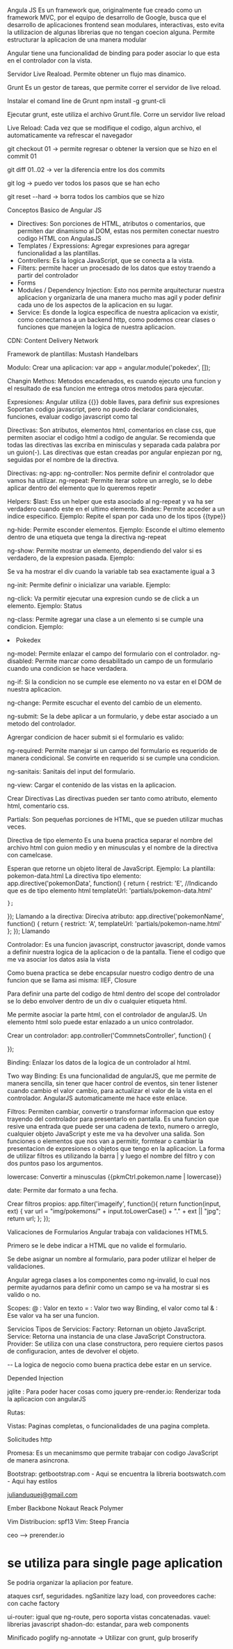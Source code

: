 Angula JS
Es un framework que, originalmente fue creado como un framework MVC, por el equipo de desarrollo de Google, busca que el desarrollo de aplicaciones frontend sean modulares, interactivas, esto evita la utilizacion de algunas librerias que no tengan coecion alguna.
Permite estructurar la aplicacion de una manera modular

Angular tiene una funcionalidad de binding para poder asociar lo que esta en el controlador con la vista.

Servidor Live Reaload.
Permite obtener un flujo mas dinamico.

Grunt
Es un gestor de tareas, que permite correr el servidor de live reload.

Instalar el comand line de Grunt
npm install -g grunt-cli

Ejecutar grunt, este utiliza el archivo Grunt.file.
Corre un servidor live reload

Live Reload:
Cada vez que se modifique el codigo, algun archivo, el automaticamente va refrescar el navegador

git checkout 01 -> permite regresar o obtener la version que se hizo en el commit 01

git diff 01..02 -> ver la diferencia entre los dos commits

git log -> puedo ver todos los pasos que se han echo

git reset --hard -> borra todos los cambios que se hizo

Conceptos Basico de Angular JS
- Directives: Son porciones de HTML, atributos o comentarios, que permiten dar dinamismo al DOM, estas nos permiten conectar nuestro codigo HTML con AngulasJS
- Templates / Expressions: Agregar expresiones para agregar funcionalidad a las plantillas.
- Controllers: Es la logica JavaScript, que se conecta a la vista.
- Filters: permite hacer un procesado de los datos que estoy traendo a partir del controlador
- Forms
- Modules / Dependency Injection: Esto nos permite arquitecturar nuestra aplicacion y organizarla de una manera mucho mas agil y poder definir cada uno de los aspectos de la aplicacion en su lugar.
- Service: Es donde la logica especifica de nuestra aplicacion va existir, como conectarnos a un backend http, como podemos crear clases o funciones que manejen la logica de nuestra aplicacion.

CDN: Content Delivery Network

Framework de plantillas:
Mustash
Handelbars

Modulo:
Crear una aplicacion:
var app = angular.module('pokedex', []);

Changin Methos: Metodos encadenados, es cuando ejecuto una funcion y el resultado de esa funcion me entrega otros metodos para ejecutar.

Expresiones:
Angular utiliza {{}} doble llaves, para definir sus expresiones
Soportan codigo javascript, pero no puedo declarar condicionales, funciones, evaluar codigo javascript como tal

Directivas:
Son atributos, elementos html, comentarios en clase css, que permiten asociar el codigo html a codigo de angular.
Se recomienda que todas las directivas las excriba en minisculas y separada cada palabra por un guion(-).
Las directivas que estan creadas por angular enpiezan por ng, seguidas por el nombre de la directiva.

Directivas:
ng-app:
ng-controller: Nos permite definir el controlador que vamos ha utilizar.
ng-repeat: Permite iterar sobre un arreglo, se lo debe aplicar dentro del elemento que lo queremos repetir

Helpers:
$last: Ess un helper que esta asociado al ng-repeat y va ha ser verdadero cuando este en el ultimo elemento.
$index: Permite acceder a un indice especifico.
Ejemplo:
Repite el span por cada uno de los tipos
<span ng-repeat="type in pkmCtrl.pokemon.type" class="label label-primary">
	{{type}}
</span>

ng-hide: Permite esconder elementos.
Ejemplo:
Esconde el ultimo elemento dentro de una etiqueta que tenga la directiva ng-repeat
<span ng-hide="$last" class="glyphicon glyphicon-arrow-down"></span>

ng-show: Permite mostrar un elemento, dependiendo del valor si es verdadero, de la expresion pasada.
Ejemplo:
<div ng-show="tab === 3"></div>
Se va ha mostrar el div cuando la variable tab sea exactamente igual a 3

ng-init: Permite definir o inicializar una variable.
Ejemplo:
<div ng-init="tab = 1" class="tab-content"></div>

ng-click: Va permitir ejecutar una expresion cundo se de click a un elemento.
Ejemplo:
<a ng-click="tab = 2">Status</a>

ng-class: Permite agregar una clase a un elemento si se cumple una condicion.
Ejemplo:
<li ng-class="{active : tab === 1}"><a ng-click="tab = 1">Pokedex</a></li>


ng-model: Permite enlazar el campo del formulario con el controlador.
ng-disabled: Permite marcar como desabilitado un campo de un formulario cuando una condicion se hace verdadera.

ng-if: Si la condicion no se cumple ese elemento no va estar en el DOM de nuestra aplicacion. 

ng-change: Permite escuchar el evento del cambio de un elemento.

ng-submit: Se la debe aplicar a un formulario, y debe estar asociado a un metodo del controlador.

Agrergar condicion de hacer submit si el formulario es valido:
<form name="commentsForm" ng-submit="commentsForm.$valid && cmtsCtrl.addComment()" novalidate></form>

ng-required: Permite manejar si un campo del formulario es requerido de manera condicional. Se convirte en requerido si se cumple una condicion.

ng-sanitais: Sanitais del input del formulario.

ng-view: Cargar el contenido de las vistas en la aplicacion.

Crear Directivas
Las directivas pueden ser tanto como atributo, elemento html, comentario css.

Partials: Son pequeñas porciones de HTML, que se pueden utilizar muchas veces.

Directiva de tipo elemento
Es una buena practica separar el nombre del archivo html con guion medio y en minusculas y el nombre de la directiva con camelcase.

Esperan que retorne un objeto literal de JavaScript.
Ejemplo:
La plantilla:
pokemon-data.html
La directiva tipo elemento:
app.directive('pokemonData', function() {
	return {
		restrict: 'E', //Indicando que es de tipo elemento html
		templateUrl: 'partials/pokemon-data.html'

	};
});
Llamando a la directiva:
<pokemon-data></pokemon-data>
Direciva atributo:
app.directive('pokemonName', function() {
	return {
		restrict: 'A',
		templateUrl: 'partials/pokemon-name.html'
	};
});
Llamando
<div pokemon-name></div>

Controlador:
Es una funcion javascript, constructor javascript, donde vamos a definir nuestra logica de la aplicacion o de la pantalla.
Tiene el codigo que me va asociar los datos asia la vista

Como buena practica se debe encapsular nuestro codigo dentro de una funcion que se llama asi misma: IIEF, Closure

Para definir una parte del codigo de html dentro del scope del controlador se lo debo envolver dentro de un div o cualquier etiqueta html.

Me permite asociar la parte html, con el controlador de angularJS.
Un elemento html solo puede estar enlazado a un unico controlador.

Crear un controlador:
app.controller('CommnetsController', function() {

});

Binding:
Enlazar los datos de la logica de un controlador al html.

Two way Binding:
Es una funcionalidad de angularJS, que me permite de manera sencilla, sin tener que hacer control de eventos, sin tener listener cuando cambio el valor cambio, para actualizar el valor de la vista en el controlador. AngularJS automaticamente me hace este enlace.

Filtros:
Permiten cambiar, convertir o transformar informacion que estoy trayendo del controlador para presentarlo en pantalla.
Es una funcion que resive una entrada que puede ser una cadena de texto, numero o arreglo, cualquier objeto JavaScript y este me va ha devolver una salida.
Son funciones o elementos que nos van a permitir, formtear o cambiar la presentacion de expresiones o objetos que tengo en la aplicacion.
La forma de utilizar filtros es utilizando la barra | y luego el nombre del filtro y con dos puntos paso los argumentos.

lowercase: Convertir a minusculas
{{pkmCtrl.pokemon.name | lowercase}}

date: Permite dar formato a una fecha.

Crear filtros propios:
app.filter('imageify', function(){
	return function(input, ext) {
		var url = "img/pokemons/" + input.toLowerCase() + "." + ext || "jpg";
		return url;
	};
});

Valicaciones de Formularios
Angular trabaja con validaciones HTML5.

Primero se le debe indicar a HTML que no valide el formulario.
<form novalidate>

Se debe asignar un nombre al formulario, para poder utilizar el helper de validaciones.

Angular agrega clases a los componentes como ng-invalid, lo cual nos permite ayudarnos para definir como un campo se va ha mostrar si es valido o no.

Scopes:
@ : Valor en texto
= : Valor two way Binding, el valor como tal
& : Ese valor va ha ser una funcion.

Servicios
Tipos de Servicios:
Factory: Retornan un objeto JavaScript.
Service: Retorna una instancia de una clase JavaScript Constructora.
Provider: Se utiliza con una clase constructora, pero requiere ciertos pasos de configuracion, antes de devolver el objeto.

--
La logica de negocio como buena practica debe estar en un service.

Depended Injection


jqlite : Para poder hacer cosas como jquery
pre-render.io: Renderizar toda la aplicacion con angularJS

Rutas:

Vistas: Paginas completas, o funcionalidades de una pagina completa.

Solicitudes http

Promesa: Es un mecanimsmo que permite trabajar con codigo JavaScript de manera asincrona.

Bootstrap:
getbootstrap.com - Aqui se encuentra la libreria
bootswatch.com - Aqui hay estilos


julianduquej@gmail.com

Ember
Backbone
Nokaut
Reack
Polymer

Vim
Distribucion: spf13
Vim: Steep Francia

ceo --> prerender.io

# se utiliza para single page aplication

Se podria organizar la apliacion por feature.

ataques csrf, seguridades. ngSanitize
lazy load, con proveedores
cache: con cache factory

ui-router: igual que ng-route, pero soporta vistas concatenadas.
vauel: librerias javascript
shadon-do: estandar, para web components

Minificado
poglify
ng-annotate -> Utilizar con grunt, gulp
broserify